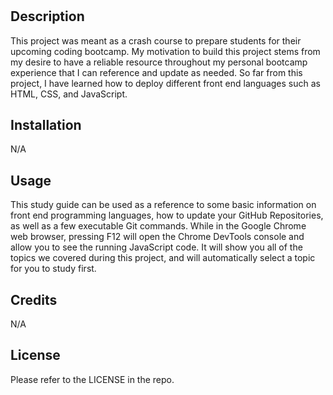# <Prework-Study-Guide-Webpage>

## Description

This project was meant as a crash course to prepare students for their upcoming coding bootcamp. My motivation to build this project stems from my desire to have a reliable resource throughout my personal bootcamp experience that I can reference and update as needed. So far from this project, I have learned how to deploy different front end languages such as HTML, CSS, and JavaScript.

## Installation

N/A

## Usage

This study guide can be used as a reference to some basic information on front end programming languages, how to update your GitHub Repositories, as well as a few executable Git commands. While in the Google Chrome web browser, pressing F12 will open the Chrome DevTools console and allow you to see the running JavaScript code. It will show you all of the topics we covered during this project, and will automatically select a topic for you to study first.

## Credits

N/A

## License

Please refer to the LICENSE in the repo.